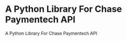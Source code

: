 A Python Library For Chase Paymentech API
=========================================

A Python Library For Chase Paymentech API

